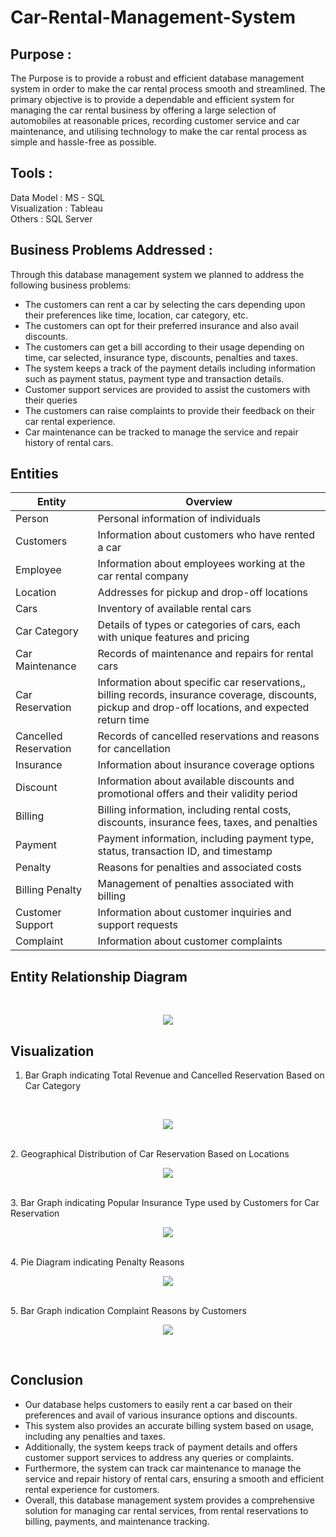# Car-Rental-Management-System

## Purpose : 

The Purpose is to provide a robust and efficient database management system in order to make the car rental process smooth and streamlined. The primary objective is to provide a dependable and efficient system for managing the car rental business by offering a large selection of automobiles at reasonable prices, recording customer service and car maintenance, and utilising technology to make the car rental process as simple and hassle-free as possible.


## Tools : 

Data Model  : MS - SQL
<br>
Visualization : Tableau 
<br>
Others : SQL Server

## Business Problems Addressed :

Through this database management system we planned to address the following business problems:
* The customers can rent a car by selecting the cars depending upon their preferences like time, location, car category, etc. 
* The customers can opt for their preferred insurance and also avail discounts.
* The customers can get a bill according to their usage depending on time, car selected, insurance type, discounts, penalties and taxes.
* The system keeps a track of the payment details including information such as payment status, payment type and transaction details.
* Customer support services are provided to assist the customers with their queries
* The customers can raise complaints to provide their feedback on their car rental experience.
* Car maintenance can be tracked to manage the service and repair history of rental cars.


## Entities

| Entity  | Overview |
| ------------- | ------------- |
| Person  | Personal information of individuals |
| Customers  | Information about customers who have rented a car  |
| Employee  | Information about employees working at the car rental company |
| Location | Addresses for pickup and drop-off locations |
| Cars | Inventory of available rental cars |
| Car Category | Details of types or categories of cars, each with unique features and pricing |
| Car Maintenance | Records of maintenance and repairs for rental cars |
| Car Reservation | Information about specific car reservations,, billing records, insurance coverage, discounts, pickup and drop-off locations, and expected return time |
| Cancelled Reservation | Records of cancelled reservations and reasons for cancellation |
| Insurance | Information about insurance coverage options |
| Discount | Information about available discounts and promotional offers and their validity period |
| Billing | Billing information, including rental costs, discounts, insurance fees, taxes, and penalties |
| Payment | Payment information, including payment type, status, transaction ID, and timestamp |
| Penalty | Reasons for penalties and associated costs |
| Billing Penalty | Management of penalties associated with billing |
| Customer Support | Information about customer inquiries and support requests |
| Complaint | Information about customer complaints|


## Entity Relationship Diagram 
<br>
<p align="center">
  <img src="https://github.com/vidhisejpal/Car-Rental-Management-System/blob/main/Final_ERD.png">
</p>

## Visualization 

1. Bar Graph indicating Total Revenue and Cancelled Reservation Based on Car Category
<br>
  <p align="center">
    <img src="https://github.com/vidhisejpal/Car-Rental-Management-System/blob/main/Visualization/Car%20Category%20Stats.png">
  </p>
  <br>
2. Geographical Distribution of Car Reservation Based on Locations
<br>
  <p align="center">
    <img src="https://github.com/vidhisejpal/Car-Rental-Management-System/blob/main/Visualization/Car%20Reservation%20Locations.png">
  </p>
  <br>
3. Bar Graph indicating Popular Insurance Type used by Customers for Car Reservation
<br>
   <p align="center">
    <img src="https://github.com/vidhisejpal/Car-Rental-Management-System/blob/main/Visualization/Popular%20Insurance%20Type.png">
   </p>
   <br>
4. Pie Diagram indicating Penalty Reasons
<br>
  <p align="center">
    <img src="https://github.com/vidhisejpal/Car-Rental-Management-System/blob/main/Visualization/Penalty%20Distribution.png">
  </p>
 <br> 
5. Bar Graph indication Complaint Reasons by Customers
<br>
   <p align="center">
      <img src="https://github.com/vidhisejpal/Car-Rental-Management-System/blob/main/Visualization/Complaint%20Details.png">
    </p>
<br>

## Conclusion 

* Our database helps customers to easily rent a car based on their preferences and avail of various insurance options and discounts. 
* This  system also provides an accurate billing system based on usage, including any penalties and taxes. 
* Additionally, the system keeps track of payment details and offers customer support services to address any queries or complaints.
* Furthermore, the system can track car maintenance to manage the service and repair history of rental cars, ensuring a smooth and efficient rental experience for customers.
* Overall, this database management system provides a comprehensive solution for managing car rental services, from rental reservations to billing, payments, and maintenance tracking.
